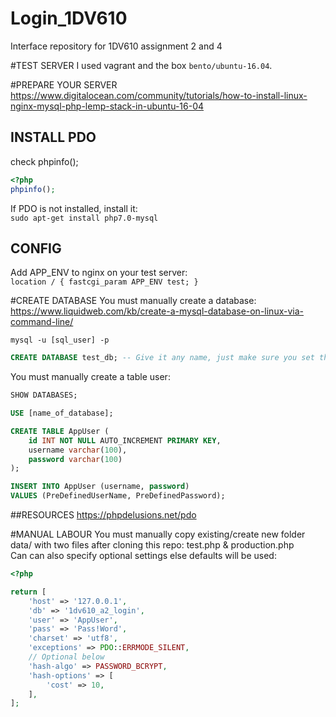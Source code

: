 # Login_1DV610
Interface repository for 1DV610 assignment 2 and 4

#TEST SERVER
I used vagrant and the box `bento/ubuntu-16.04`.

#PREPARE YOUR SERVER
https://www.digitalocean.com/community/tutorials/how-to-install-linux-nginx-mysql-php-lemp-stack-in-ubuntu-16-04

## INSTALL PDO
check phpinfo();
```php
<?php
phpinfo();
```

If PDO is not installed, install it:  
`sudo apt-get install php7.0-mysql`

## CONFIG
Add APP_ENV to nginx on your test server:  
`location / {
    fastcgi_param APP_ENV test;
}`

#CREATE DATABASE
You must manually create a database:  
https://www.liquidweb.com/kb/create-a-mysql-database-on-linux-via-command-line/

`mysql -u [sql_user] -p`

```sql
CREATE DATABASE test_db; -- Give it any name, just make sure you set the name in config.
```

You must manually create a table user:

```sql
SHOW DATABASES;
```

```sql
USE [name_of_database];
```

```sql
CREATE TABLE AppUser (
    id INT NOT NULL AUTO_INCREMENT PRIMARY KEY,
    username varchar(100),
    password varchar(100)
);
```

```sql
INSERT INTO AppUser (username, password)
VALUES (PreDefinedUserName, PreDefinedPassword);
```

##RESOURCES
https://phpdelusions.net/pdo

#MANUAL LABOUR
You must manually copy existing/create new folder data/ with two files after cloning this repo: test.php & production.php  
Can can also specify optional settings else defaults will be used:

```php
<?php

return [
    'host' => '127.0.0.1',
    'db' => '1dv610_a2_login',
    'user' => 'AppUser',
    'pass' => 'Pass!Word',
    'charset' => 'utf8',
    'exceptions' => PDO::ERRMODE_SILENT,
    // Optional below
    'hash-algo' => PASSWORD_BCRYPT,
    'hash-options' => [
        'cost' => 10,
    ],
];
```

